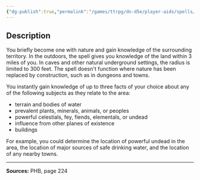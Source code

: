 ```yaml
---
{"dg-publish":true,"permalink":"/games/ttrpg/dn-d5e/player-aids/spells/level-5/commune-with-nature/","tags":["TTRPG/DND/5e","verbal","somatic","ritual"]}
---
```



## Description
You briefly become one with nature and gain knowledge of the surrounding territory.
In the outdoors, the spell gives you knowledge of the land within 3 miles of you.
In caves and other natural underground settings, the radius is limited to 300 feet.
The spell doesn't function where nature has been replaced by construction, such as in dungeons and towns.

You instantly gain knowledge of up to three facts of your choice about any of the following subjects as they relate to the area:
- terrain and bodies of water
- prevalent plants, minerals, animals, or peoples
- powerful celestials, fey, fiends, elementals, or undead
- influence from other planes of existence
- buildings

For example, you could determine the location of powerful undead in the area, the location of major sources of safe drinking water, and the location of any nearby towns.

---

**Sources:** PHB, page 224
